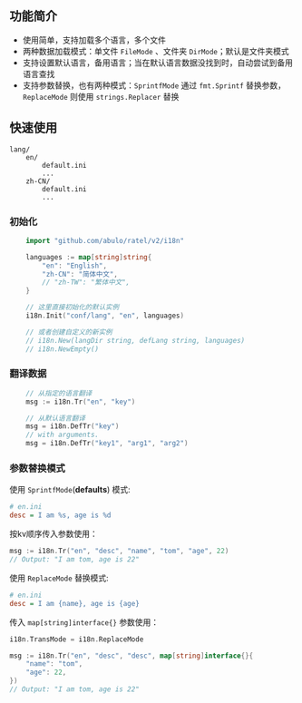 ## 功能简介

- 使用简单，支持加载多个语言，多个文件
- 两种数据加载模式：单文件 `FileMode` 、文件夹 `DirMode`；默认是文件夹模式
- 支持设置默认语言，备用语言；当在默认语言数据没找到时，自动尝试到备用语言查找
- 支持参数替换，也有两种模式：`SprintfMode` 通过 `fmt.Sprintf` 替换参数，`ReplaceMode` 则使用 `strings.Replacer` 替换

## 快速使用

```text
lang/
    en/
        default.ini
        ...
    zh-CN/
        default.ini
        ...
```

### 初始化

```go
    import "github.com/abulo/ratel/v2/i18n"

    languages := map[string]string{
        "en": "English",
        "zh-CN": "简体中文",
        // "zh-TW": "繁体中文",
    }

    // 这里直接初始化的默认实例
    i18n.Init("conf/lang", "en", languages)

    // 或者创建自定义的新实例
    // i18n.New(langDir string, defLang string, languages)
    // i18n.NewEmpty()
```


### 翻译数据

```go
    // 从指定的语言翻译
    msg := i18n.Tr("en", "key")

    // 从默认语言翻译
    msg = i18n.DefTr("key")
    // with arguments. 
    msg = i18n.DefTr("key1", "arg1", "arg2")
```


### 参数替换模式

使用 `SprintfMode`(**defaults**) 模式:

```ini
# en.ini
desc = I am %s, age is %d
```

按kv顺序传入参数使用：

```go
msg := i18n.Tr("en", "desc", "name", "tom", "age", 22)
// Output: "I am tom, age is 22"
```

使用 `ReplaceMode` 替换模式:

```ini
# en.ini
desc = I am {name}, age is {age}
```

传入 `map[string]interface{}` 参数使用：

```go
i18n.TransMode = i18n.ReplaceMode

msg := i18n.Tr("en", "desc", "desc", map[string]interface{}{
    "name": "tom",
    "age": 22,
})
// Output: "I am tom, age is 22"
```